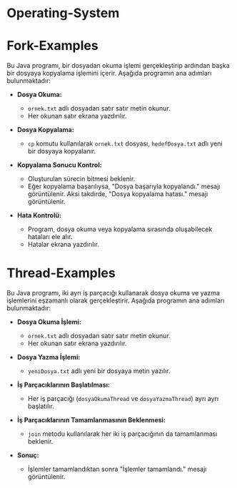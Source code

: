 # Operating-System

# Fork-Examples

Bu Java programı, bir dosyadan okuma işlemi gerçekleştirip ardından başka bir dosyaya kopyalama işlemini içerir. Aşağıda programın ana adımları bulunmaktadır:

- **Dosya Okuma:**
  - `ornek.txt` adlı dosyadan satır satır metin okunur.
  - Her okunan satır ekrana yazdırılır.

- **Dosya Kopyalama:**
  - `cp` komutu kullanılarak `ornek.txt` dosyası, `hedefDosya.txt` adlı yeni bir dosyaya kopyalanır.
  
- **Kopyalama Sonucu Kontrol:**
  - Oluşturulan sürecin bitmesi beklenir.
  - Eğer kopyalama başarılıysa, "Dosya başarıyla kopyalandı." mesajı görüntülenir. Aksi takdirde, "Dosya kopyalama hatası." mesajı görüntülenir.

- **Hata Kontrolü:**
  - Program, dosya okuma veya kopyalama sırasında oluşabilecek hataları ele alır.
  - Hatalar ekrana yazdırılır.

# Thread-Examples

Bu Java programı, iki ayrı iş parçacığı kullanarak dosya okuma ve yazma işlemlerini eşzamanlı olarak gerçekleştirir. Aşağıda programın ana adımları bulunmaktadır:

- **Dosya Okuma İşlemi:**
  - `ornek.txt` adlı dosyadan satır satır metin okunur.
  - Her okunan satır ekrana yazdırılır.

- **Dosya Yazma İşlemi:**
  - `yeniDosya.txt` adlı yeni bir dosyaya metin yazılır.

- **İş Parçacıklarının Başlatılması:**
  - Her iş parçacığı (`dosyaOkumaThread` ve `dosyaYazmaThread`) ayrı ayrı başlatılır.

- **İş Parçacıklarının Tamamlanmasının Beklenmesi:**
  - `join` metodu kullanılarak her iki iş parçacığının da tamamlanması beklenir.

- **Sonuç:**
  - İşlemler tamamlandıktan sonra "İşlemler tamamlandı." mesajı görüntülenir.
